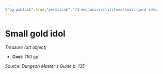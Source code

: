 ```yaml
---
{"dg-publish":true,"permalink":"/3-mechanics/cli/items/small-gold-idol/","tags":["ttrpg-cli/compendium/src/5e/dmg","ttrpg-cli/item/gear/treasure-art-object","ttrpg-cli/item/rarity/none"]}
---
```


# Small gold idol
*Treasure (art object)*  


- **Cost**: 750 gp

*Source: Dungeon Master's Guide p. 135*